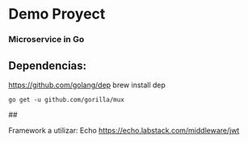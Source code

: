 
# Demo Proyect

### Microservice in Go


## Dependencias:

https://github.com/golang/dep
brew install dep

`go get -u github.com/gorilla/mux`

## 

Framework a utilizar: Echo
https://echo.labstack.com/middleware/jwt